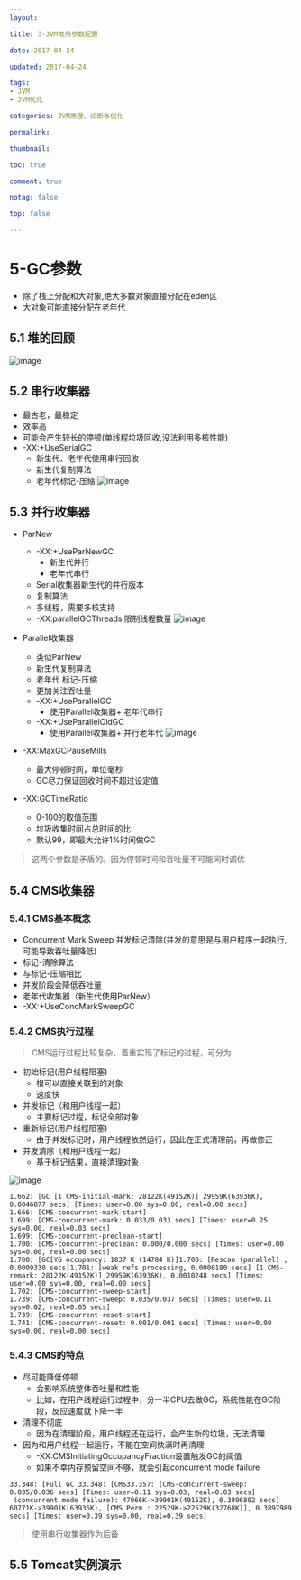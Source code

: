 ```yaml
---
layout:

title: 3-JVM常用参数配置

date: 2017-04-24

updated: 2017-04-24

tags:
- JVM
- JVM优化

categories: JVM原理、诊断与优化

permalink:

thumbnail:

toc: true

comment: true

notag: false

top: false

---
```


# 5-GC参数

- 除了栈上分配和大对象,绝大多数对象直接分配在eden区
- 大对象可能直接分配在老年代


## 5.1 堆的回顾
![image](http://clsaaleanjvmimgbed-1252032169.cossh.myqcloud.com/course_sulianchengjin/5-1-1-1.png)

## 5.2 串行收集器

- 最古老，最稳定
- 效率高
- 可能会产生较长的停顿(单线程垃圾回收,没法利用多核性能)
- -XX:+UseSerialGC
    - 新生代、老年代使用串行回收
    - 新生代复制算法
    - 老年代标记-压缩
![image](http://clsaaleanjvmimgbed-1252032169.cossh.myqcloud.com/course_sulianchengjin/5-2-1-1.png)

## 5.3 并行收集器

- ParNew
    - -XX:+UseParNewGC
        - 新生代并行
        - 老年代串行
    - Serial收集器新生代的并行版本
    - 复制算法
    - 多线程，需要多核支持
    - -XX:parallelGCThreads 限制线程数量
![image](http://clsaaleanjvmimgbed-1252032169.cossh.myqcloud.com/course_sulianchengjin/5-3-1-1.png)

- Parallel收集器
    - 类似ParNew
    - 新生代复制算法
    - 老年代 标记-压缩
    - 更加关注吞吐量
    - -XX:+UseParallelGC 
        - 使用Parallel收集器+ 老年代串行
    - -XX:+UseParallelOldGC
        - 使用Parallel收集器+ 并行老年代
![image](http://clsaaleanjvmimgbed-1252032169.cossh.myqcloud.com/course_sulianchengjin/5-3-1-2.png)

- -XX:MaxGCPauseMills
    - 最大停顿时间，单位毫秒
    - GC尽力保证回收时间不超过设定值
- -XX:GCTimeRatio
    - 0-100的取值范围
    - 垃圾收集时间占总时间的比
    - 默认99，即最大允许1%时间做GC

>这两个参数是矛盾的。因为停顿时间和吞吐量不可能同时调优


## 5.4 CMS收集器

### 5.4.1 CMS基本概念
- Concurrent Mark Sweep 并发标记清除(并发的意思是与用户程序一起执行,可能导致吞吐量降低)
- 标记-清除算法
- 与标记-压缩相比
- 并发阶段会降低吞吐量
- 老年代收集器（新生代使用ParNew）
- -XX:+UseConcMarkSweepGC

### 5.4.2 CMS执行过程

>CMS运行过程比较复杂，着重实现了标记的过程，可分为

- 初始标记(用户线程阻塞)
    - 根可以直接关联到的对象
    - 速度快
- 并发标记（和用户线程一起）
    - 主要标记过程，标记全部对象
- 重新标记(用户线程阻塞)
    - 由于并发标记时，用户线程依然运行，因此在正式清理前，再做修正
- 并发清除（和用户线程一起）
    - 基于标记结果，直接清理对象

![image](http://clsaaleanjvmimgbed-1252032169.cossh.myqcloud.com/course_sulianchengjin/5-4-2-1.png)

```
1.662: [GC [1 CMS-initial-mark: 28122K(49152K)] 29959K(63936K), 0.0046877 secs] [Times: user=0.00 sys=0.00, real=0.00 secs] 
1.666: [CMS-concurrent-mark-start]
1.699: [CMS-concurrent-mark: 0.033/0.033 secs] [Times: user=0.25 sys=0.00, real=0.03 secs] 
1.699: [CMS-concurrent-preclean-start]
1.700: [CMS-concurrent-preclean: 0.000/0.000 secs] [Times: user=0.00 sys=0.00, real=0.00 secs] 
1.700: [GC[YG occupancy: 1837 K (14784 K)]1.700: [Rescan (parallel) , 0.0009330 secs]1.701: [weak refs processing, 0.0000180 secs] [1 CMS-remark: 28122K(49152K)] 29959K(63936K), 0.0010248 secs] [Times: user=0.00 sys=0.00, real=0.00 secs] 
1.702: [CMS-concurrent-sweep-start]
1.739: [CMS-concurrent-sweep: 0.035/0.037 secs] [Times: user=0.11 sys=0.02, real=0.05 secs] 
1.739: [CMS-concurrent-reset-start]
1.741: [CMS-concurrent-reset: 0.001/0.001 secs] [Times: user=0.00 sys=0.00, real=0.00 secs]

```

### 5.4.3 CMS的特点


- 尽可能降低停顿
    - 会影响系统整体吞吐量和性能
    - 比如，在用户线程运行过程中，分一半CPU去做GC，系统性能在GC阶段，反应速度就下降一半
- 清理不彻底
    - 因为在清理阶段，用户线程还在运行，会产生新的垃圾，无法清理
- 因为和用户线程一起运行，不能在空间快满时再清理
    - -XX:CMSInitiatingOccupancyFraction设置触发GC的阈值
    - 如果不幸内存预留空间不够，就会引起concurrent mode failure

```
33.348: [Full GC 33.348: [CMS33.357: [CMS-concurrent-sweep: 0.035/0.036 secs] [Times: user=0.11 sys=0.03, real=0.03 secs] 
 (concurrent mode failure): 47066K->39901K(49152K), 0.3896802 secs] 60771K->39901K(63936K), [CMS Perm : 22529K->22529K(32768K)], 0.3897989 secs] [Times: user=0.39 sys=0.00, real=0.39 secs]

```
>使用串行收集器作为后备


## 5.5 Tomcat实例演示


